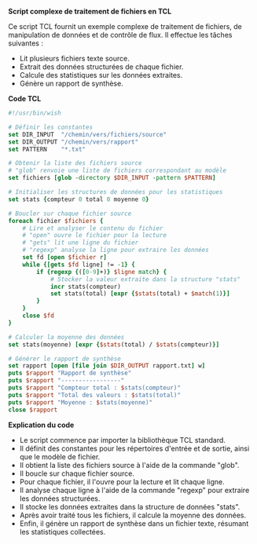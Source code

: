 **Script complexe de traitement de fichiers en TCL**

Ce script TCL fournit un exemple complexe de traitement de fichiers, de manipulation de données et de contrôle de flux. Il effectue les tâches suivantes :

* Lit plusieurs fichiers texte source.
* Extrait des données structurées de chaque fichier.
* Calcule des statistiques sur les données extraites.
* Génère un rapport de synthèse.

**Code TCL**

```tcl
#!/usr/bin/wish

# Définir les constantes
set DIR_INPUT  "/chemin/vers/fichiers/source"
set DIR_OUTPUT "/chemin/vers/rapport"
set PATTERN    "*.txt"

# Obtenir la liste des fichiers source
# "glob" renvoie une liste de fichiers correspondant au modèle
set fichiers [glob -directory $DIR_INPUT -pattern $PATTERN]

# Initialiser les structures de données pour les statistiques
set stats {compteur 0 total 0 moyenne 0}

# Boucler sur chaque fichier source
foreach fichier $fichiers {
    # Lire et analyser le contenu du fichier
    # "open" ouvre le fichier pour la lecture
    # "gets" lit une ligne du fichier
    # "regexp" analyse la ligne pour extraire les données
    set fd [open $fichier r]
    while {[gets $fd ligne] != -1} {
        if {regexp {([0-9]+)} $ligne match} {
            # Stocker la valeur extraite dans la structure "stats"
            incr stats(compteur)
            set stats(total) [expr {$stats(total) + $match(1)}]
        }
    }
    close $fd
}

# Calculer la moyenne des données
set stats(moyenne) [expr {$stats(total) / $stats(compteur)}]

# Générer le rapport de synthèse
set rapport [open [file join $DIR_OUTPUT rapport.txt] w]
puts $rapport "Rapport de synthèse"
puts $rapport "-----------------"
puts $rapport "Compteur total : $stats(compteur)"
puts $rapport "Total des valeurs : $stats(total)"
puts $rapport "Moyenne : $stats(moyenne)"
close $rapport
```

**Explication du code**

* Le script commence par importer la bibliothèque TCL standard.
* Il définit des constantes pour les répertoires d'entrée et de sortie, ainsi que le modèle de fichier.
* Il obtient la liste des fichiers source à l'aide de la commande "glob".
* Il boucle sur chaque fichier source.
* Pour chaque fichier, il l'ouvre pour la lecture et lit chaque ligne.
* Il analyse chaque ligne à l'aide de la commande "regexp" pour extraire les données structurées.
* Il stocke les données extraites dans la structure de données "stats".
* Après avoir traité tous les fichiers, il calcule la moyenne des données.
* Enfin, il génère un rapport de synthèse dans un fichier texte, résumant les statistiques collectées.